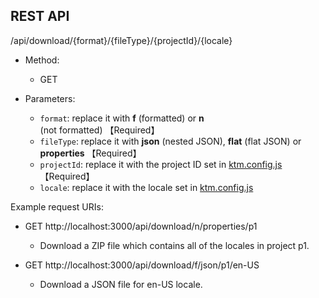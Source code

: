 ## REST API

/api/download/{format}/{fileType}/{projectId}/{locale}

* Method:
  * GET

* Parameters:
  * `format`: replace it with **f** (formatted) or **n** (not formatted) 【Required】
  * `fileType`: replace it with **json** (nested JSON), **flat** (flat JSON) or **properties** 【Required】
  * `projectId`: replace it with the project ID set in [ktm.config.js](https://github.com/chejen/keys-translations-manager/blob/master/ktm.config.js) 【Required】
  * `locale`: replace it with the locale set in [ktm.config.js](https://github.com/chejen/keys-translations-manager/blob/master/ktm.config.js)

Example request URIs:

* GET http://localhost:3000/api/download/n/properties/p1
  * Download a ZIP file which contains all of the locales in project p1.

* GET http://localhost:3000/api/download/f/json/p1/en-US
  * Download a JSON file for en-US locale.
